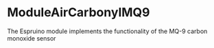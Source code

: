 # ModuleAirCarbonylMQ9
The Espruino module implements the functionality of the MQ-9 carbon monoxide sensor
